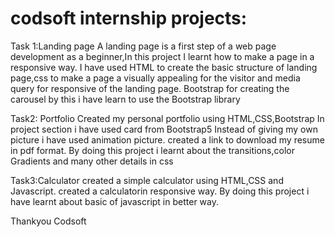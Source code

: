 

# codsoft internship projects:
Task 1:Landing page
      A landing page is a first step of a web page development as a beginner,In this project I learnt how to make a page in a responsive way.
      I have used HTML to create the basic structure of landing page,css to make a page a visually appealing for the visitor and media query for responsive of the landing page.
      Bootstrap for creating the carousel by this i have learn to use the Bootstrap library
      


Task2: Portfolio
      Created my personal portfolio using HTML,CSS,Bootstrap
      In project section i have used card from Bootstrap5
      Instead of giving my own picture i have used animation picture.
      created a link to download my resume in pdf format.
      By doing this project i learnt about the transitions,color Gradients and many other details in css 

Task3:Calculator
      created a simple calculator using HTML,CSS and Javascript.
      created a calculatorin responsive way.
      By doing this project i have learnt about basic of javascript in better way.

Thankyou Codsoft
      
